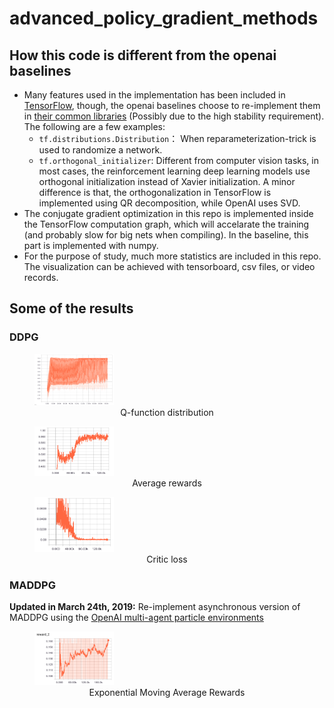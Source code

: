 # advanced_policy_gradient_methods

## How this code is different from the openai baselines

- Many features used in the implementation has been included in [TensorFlow](https://github.com/tensorflow/tensorflow), though, the openai baselines choose to re-implement them in [their common libraries](https://github.com/openai/baselines/tree/master/baselines/common) (Possibly due to the high stability requirement). The following are a few examples:
  - `tf.distributions.Distribution`： When reparameterization-trick is used to randomize a network.
  - `tf.orthogonal_initializer`: Different from computer vision tasks, in most cases, the reinforcement learning deep learning models use orthogonal initialization instead of Xavier initialization. A minor difference is that, the orthogonalization in TensorFlow is implemented using QR decomposition, while OpenAI uses SVD.
- The conjugate gradient optimization in this repo is implemented inside the TensorFlow computation graph, which will accelarate the training (and probably slow for big nets when compiling). In the baseline, this part is implemented with numpy.
- For the purpose of study, much more statistics are included in this repo. The visualization can be achieved with tensorboard, csv files, or video records.

## Some of the results

### DDPG

<figure>
    <img src="./results/ddpg_q_distribution.png" width="30%">
    <figcaption align="center">Q-function distribution</figcaption>
</figure>

<figure>
    <img src="./results/avg_rewards.png" width="30%">
    <figcaption align="center">Average rewards</figcaption>
</figure>

<figure>
    <img src="./results/critic_loss.png" width="30%">
    <figcaption align="center">Critic loss</figcaption>
</figure>

### MADDPG

**Updated in March 24th, 2019:**  Re-implement asynchronous version of MADDPG using the [OpenAI multi-agent particle environments](https://github.com/openai/multiagent-particle-envs)

<figure>
    <img src="./results/maddpg_rewards.png" width="30%">
    <figcaption align="center">Exponential Moving Average Rewards</figcaption>
</figure>